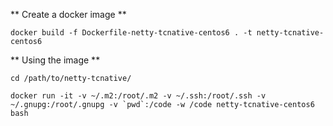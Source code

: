
** Create a docker image **
```
docker build -f Dockerfile-netty-tcnative-centos6 . -t netty-tcnative-centos6
```

** Using the image **

```
cd /path/to/netty-tcnative/
```

```
docker run -it -v ~/.m2:/root/.m2 -v ~/.ssh:/root/.ssh -v ~/.gnupg:/root/.gnupg -v `pwd`:/code -w /code netty-tcnative-centos6 bash
```
